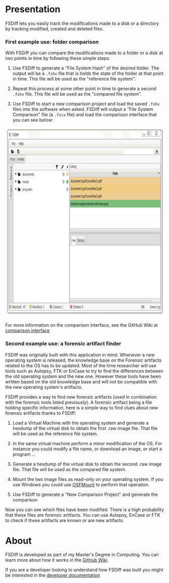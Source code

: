 # Presentation

FSDiff lets you easily track the modifications made to a disk or a directory by tracking modified, created and deleted files.

### First example use: folder comparison

With FSDiff you can compare the modifications made to a folder or a disk at two points in time by following these simple steps:

1. Use FSDiff to generate a "File System Hash" of the desired folder. The output will be a `.fshx` file that is holds the state of the folder at that point in time. This file will be used as the "reference file system".

2. Repeat this process at some other point in time to generate a second `.fshx` file. This file will be used as the "compared file system".

3. Use FSDiff to start a new comparison project and load the saved `.fshx` files into the software when asked. FSDiff will output a "File System Comparison" file (a `.fscx` file) and load the comparison interface that you can see below:

<p align="center">
<img src="https://raw.githubusercontent.com/Braincoke/FSDiff-Wiki-Resources/master/images/comparison_interface/presentation.gif" height="600"/>
</p>

For more information on the comparison interface, see the GitHub Wiki at [comparison interface](https://github.com/Braincoke/FSDiff/wiki/Comparison-interface)

### Second example use: a forensic artifact finder

FSDiff was originally built with this application in mind. Whenever a new operating system is released, the knowledge base
on the Forensic artifacts related to the OS has to be updated. Most of the time researcher will use tools such as Autopsy, FTK or EnCase to try to find the differences between the old operating system and the new one. However these tools have been written based on the old knowledge base and will not be compatible with the new operating system's artifacts.

FSDiff provides a way to find new forensic artifacts (used in combination with the forensic tools listed previously). A forensic artifact being a file holding specific information, here is a simple way to find clues about new forensic artifacts thanks to FSDiff:

1. Load a Virtual Machine with the operating system and generate a hexdump of the virtual disk to obtain the first .raw image file. That file will be used as the reference file system.

2. In the same virtual machine perform a minor modification of the OS. For instance you could modify a file name, or download an image, or start a program ...

3. Generate a hexdump of the virtual disk to obtain the second .raw image file. That file will be used as the compared file system.

4. Mount the two image files as read-only on your operating system. If you use Windows you could use [OSFMount](http://www.osforensics.com/tools/mount-disk-images.html) to perform that operation.

5. Use FSDiff to generate a "New Comparison Project" and generate the comparison

Now you can see which files have been modified. There is a high probability that these files are forensic artifacts. You can use Autopsy, EnCase or FTK to check if these artifacts are known or are new artifacts.

# About

FSDiff is developed as part of my Master's Degree in Computing. You can learn more about how it works in the [GitHub Wiki](https://github.com/Braincoke/FSDiff/wiki).

If you are a developer looking to understand how FSDiff was built you might be interested in the [developer documentation](https://github.com/Braincoke/FSDiff/wiki/Developer-documentation)

